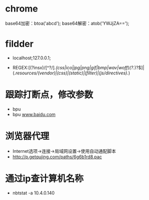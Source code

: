 # chrome
base64加密：btoa('abcd');
base64解密：atob('YWJjZA==');
# fildder
- localhost;127.0.0.1;

- REGEX:[(?insx)/[^\?/]*\.(css|ico|jpg|png|gif|bmp|wav|woff)(\?.*)?$]|(.*resources/(vendor)|(css)|(static)|(filter)|(js/directives).*)
# 跟踪打断点，修改参数
- bpu
- bpu www.baidu.com
# 浏览器代理
- Internet选项->连接->局域网设置->使用自动通配脚本
- http://p.getqujing.com/paths/6g6b1rd8.pac
# 通过ip查计算机名称
- nbtstat -a 10.4.0.140